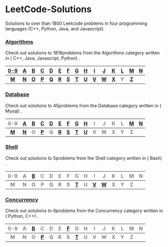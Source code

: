 # LeetCode-Solutions
Solutions to over than 1800 Leetcode problems in four programming languages (C++, Python, Java, and Javascript).
### [Algorithms](./scripts/algorithms/#algorithms-solutions) ###
Check out solutions to 1818problems from the Algorithms category written in ( C++, Java, Javascript, Python) . 

|[0-9](./scripts/algorithms/0-9/#algorithms-solutions)|[A](./scripts/algorithms/A/#algorithms-solutions)|[B](./scripts/algorithms/B/#algorithms-solutions)|[C](./scripts/algorithms/C/#algorithms-solutions)|[D](./scripts/algorithms/D/#algorithms-solutions)|[E](./scripts/algorithms/E/#algorithms-solutions)|[F](./scripts/algorithms/F/#algorithms-solutions)|[G](./scripts/algorithms/G/#algorithms-solutions)|[H](./scripts/algorithms/H/#algorithms-solutions)|[I](./scripts/algorithms/I/#algorithms-solutions)|[J](./scripts/algorithms/J/#algorithms-solutions)|[K](./scripts/algorithms/K/#algorithms-solutions)|[L](./scripts/algorithms/L/#algorithms-solutions)|[M](./scripts/algorithms/M/#algorithms-solutions)|[N](./scripts/algorithms/N/#algorithms-solutions)|
|:---------------------------------------------------:|:-----------------------------------------------:|:-----------------------------------------------:|:-----------------------------------------------:|:-----------------------------------------------:|:-----------------------------------------------:|:-----------------------------------------------:|:-----------------------------------------------:|:-----------------------------------------------:|:-----------------------------------------------:|:-----------------------------------------------:|:-----------------------------------------------:|:-----------------------------------------------:|:-----------------------------------------------:|:-----------------------------------------------:|
|**[M](./scripts/algorithms/M/#algorithms-solutions)**|**[N](./scripts/algorithms/N/#algorithms-solutions)**|**[O](./scripts/algorithms/O/#algorithms-solutions)**|**[P](./scripts/algorithms/P/#algorithms-solutions)**|**[Q](./scripts/algorithms/Q/#algorithms-solutions)**|**[R](./scripts/algorithms/R/#algorithms-solutions)**|**[S](./scripts/algorithms/S/#algorithms-solutions)**|**[T](./scripts/algorithms/T/#algorithms-solutions)**|**[U](./scripts/algorithms/U/#algorithms-solutions)**|**[V](./scripts/algorithms/V/#algorithms-solutions)**|**[W](./scripts/algorithms/W/#algorithms-solutions)**|**[X](./scripts/algorithms/X/#algorithms-solutions)**|**<span style='color:grey'>  Y  </span>**|**[Z](./scripts/algorithms/Z/#algorithms-solutions)**|
### [Database](./scripts/database/#database-solutions) ###
Check out solutions to 45problems from the Database category written in ( Mysql) . 

|<span style='color:grey'>  0-9 </span>|[A](./scripts/database/A/#database-solutions)|[B](./scripts/database/B/#database-solutions)|[C](./scripts/database/C/#database-solutions)|[D](./scripts/database/D/#database-solutions)|[E](./scripts/database/E/#database-solutions)|[F](./scripts/database/F/#database-solutions)|[G](./scripts/database/G/#database-solutions)|[H](./scripts/database/H/#database-solutions)|<span style='color:grey'>  I </span>|<span style='color:grey'>  J </span>|<span style='color:grey'>  K </span>|<span style='color:grey'>  L </span>|[M](./scripts/database/M/#database-solutions)|[N](./scripts/database/N/#database-solutions)|
|:------------------------------------:|:-------------------------------------------:|:-------------------------------------------:|:-------------------------------------------:|:-------------------------------------------:|:-------------------------------------------:|:-------------------------------------------:|:-------------------------------------------:|:-------------------------------------------:|:----------------------------------:|:----------------------------------:|:----------------------------------:|:----------------------------------:|:-------------------------------------------:|:-------------------------------------------:|
|**[M](./scripts/database/M/#database-solutions)**|**[N](./scripts/database/N/#database-solutions)**|**<span style='color:grey'>  O  </span>**|**[P](./scripts/database/P/#database-solutions)**|**<span style='color:grey'>  Q  </span>**|**[R](./scripts/database/R/#database-solutions)**|**[S](./scripts/database/S/#database-solutions)**|**[T](./scripts/database/T/#database-solutions)**|**[U](./scripts/database/U/#database-solutions)**|**<span style='color:grey'>  V  </span>**|**<span style='color:grey'>  W  </span>**|**<span style='color:grey'>  X  </span>**|**<span style='color:grey'>  Y  </span>**|**<span style='color:grey'>  Z  </span>**|
### [Shell](./scripts/shell/#shell-solutions) ###
Check out solutions to 5problems from the Shell category written in ( Bash) . 

|<span style='color:grey'>  0-9 </span>|<span style='color:grey'>  A </span>|[B](./scripts/shell/B/#shell-solutions)|<span style='color:grey'>  C </span>|<span style='color:grey'>  D </span>|<span style='color:grey'>  E </span>|<span style='color:grey'>  F </span>|<span style='color:grey'>  G </span>|<span style='color:grey'>  H </span>|<span style='color:grey'>  I </span>|<span style='color:grey'>  J </span>|<span style='color:grey'>  K </span>|<span style='color:grey'>  L </span>|<span style='color:grey'>  M </span>|<span style='color:grey'>  N </span>|
|:------------------------------------:|:----------------------------------:|:-------------------------------------:|:----------------------------------:|:----------------------------------:|:----------------------------------:|:----------------------------------:|:----------------------------------:|:----------------------------------:|:----------------------------------:|:----------------------------------:|:----------------------------------:|:----------------------------------:|:----------------------------------:|:----------------------------------:|
|**<span style='color:grey'>  M  </span>**|**<span style='color:grey'>  N  </span>**|**<span style='color:grey'>  O  </span>**|**<span style='color:grey'>  P  </span>**|**<span style='color:grey'>  Q  </span>**|**<span style='color:grey'>  R  </span>**|**<span style='color:grey'>  S  </span>**|**[T](./scripts/shell/T/#shell-solutions)**|**<span style='color:grey'>  U  </span>**|**[V](./scripts/shell/V/#shell-solutions)**|**[W](./scripts/shell/W/#shell-solutions)**|**<span style='color:grey'>  X  </span>**|**<span style='color:grey'>  Y  </span>**|**<span style='color:grey'>  Z  </span>**|
### [Concurrency](./scripts/concurrency/#concurrency-solutions) ###
Check out solutions to 6problems from the Concurrency category written in ( Python, C++) . 

|<span style='color:grey'>  0-9 </span>|<span style='color:grey'>  A </span>|[B](./scripts/concurrency/B/#concurrency-solutions)|<span style='color:grey'>  C </span>|<span style='color:grey'>  D </span>|<span style='color:grey'>  E </span>|[F](./scripts/concurrency/F/#concurrency-solutions)|<span style='color:grey'>  G </span>|<span style='color:grey'>  H </span>|<span style='color:grey'>  I </span>|<span style='color:grey'>  J </span>|<span style='color:grey'>  K </span>|<span style='color:grey'>  L </span>|<span style='color:grey'>  M </span>|<span style='color:grey'>  N </span>|
|:------------------------------------:|:----------------------------------:|:-------------------------------------------------:|:----------------------------------:|:----------------------------------:|:----------------------------------:|:-------------------------------------------------:|:----------------------------------:|:----------------------------------:|:----------------------------------:|:----------------------------------:|:----------------------------------:|:----------------------------------:|:----------------------------------:|:----------------------------------:|
|**<span style='color:grey'>  M  </span>**|**<span style='color:grey'>  N  </span>**|**<span style='color:grey'>  O  </span>**|**[P](./scripts/concurrency/P/#concurrency-solutions)**|**<span style='color:grey'>  Q  </span>**|**<span style='color:grey'>  R  </span>**|**<span style='color:grey'>  S  </span>**|**[T](./scripts/concurrency/T/#concurrency-solutions)**|**<span style='color:grey'>  U  </span>**|**<span style='color:grey'>  V  </span>**|**<span style='color:grey'>  W  </span>**|**<span style='color:grey'>  X  </span>**|**<span style='color:grey'>  Y  </span>**|**<span style='color:grey'>  Z  </span>**|